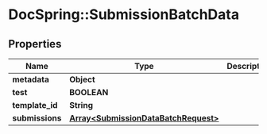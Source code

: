 # DocSpring::SubmissionBatchData

## Properties
Name | Type | Description | Notes
------------ | ------------- | ------------- | -------------
**metadata** | **Object** |  | [optional] 
**test** | **BOOLEAN** |  | [optional] 
**template_id** | **String** |  | [optional] 
**submissions** | [**Array&lt;SubmissionDataBatchRequest&gt;**](SubmissionDataBatchRequest.md) |  | 


